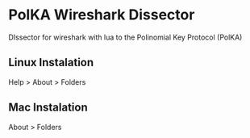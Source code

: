 # PolKA Wireshark Dissector
DIssector for wireshark with lua to the Polinomial Key Protocol (PolKA)

## Linux Instalation

Help > About > Folders

## Mac Instalation

About > Folders
